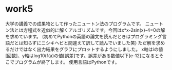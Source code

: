 # work5
大学の講義での成果物として作ったニュートン法のプログラムです。
ニュートン法とは方程式を近似的に解くアルゴリズムです。今回はx*x-2sin(x)-4=0の解を求めています。
(初めてPythonの英語の論文を読んだときはプログラミング言語だとは知らずにニシキヘビと間違えて訳して読んでいました笑)
ただ解を求めるだけではなく出力結果をグラフにプロットするようにしました。
x軸はiの値[回数]、y軸はlog10(f(a)の値[誤差]です。誤差がある数値以下[e-12]になるとそこでプログラムが終了します。
使用言語はPythonです。

